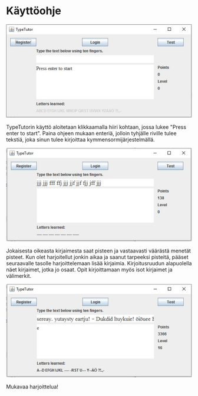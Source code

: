 ﻿# Käyttöohje

![Aloitusikkuna](ikkuna1.jpg "ikkuna")

TypeTutorin käyttö aloitetaan klikkaamalla hiiri kohtaan, jossa lukee "Press enter to start". Paina ohjeen mukaan enteriä, jolloin tyhjälle riville tulee tekstiä, joka sinun tulee kirjoittaa kymmensormijärjestelmällä.

![Harjoitteluikkuna](ikkuna2.jpg "ikkuna")

Jokaisesta oikeasta kirjaimesta saat pisteen ja vastaavasti väärästä menetät pisteet. Kun olet harjoitellut jonkin aikaa ja saanut tarpeeksi pisteitä, pääset seuraavalle tasolle harjoittelemaan lisää kirjaimia. Kirjoitusruudun alapuolella näet kirjaimet, jotka jo osaat.
Opit kirjoittamaan myös isot kirjaimet ja välimerkit.

![Edistyneen harjoitteluikkuna](ikkuna3.jpg "ikkuna")

Mukavaa harjoittelua!